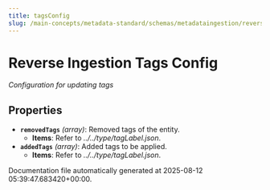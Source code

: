 ```yaml
---
title: tagsConfig
slug: /main-concepts/metadata-standard/schemas/metadataingestion/reverseingestionconfig/tagsconfig
---
```


# Reverse Ingestion Tags Config

*Configuration for updating tags*

## Properties

- **`removedTags`** *(array)*: Removed tags of the entity.
  - **Items**: Refer to *../../type/tagLabel.json*.
- **`addedTags`** *(array)*: Added tags to be applied.
  - **Items**: Refer to *../../type/tagLabel.json*.


Documentation file automatically generated at 2025-08-12 05:39:47.683420+00:00.
